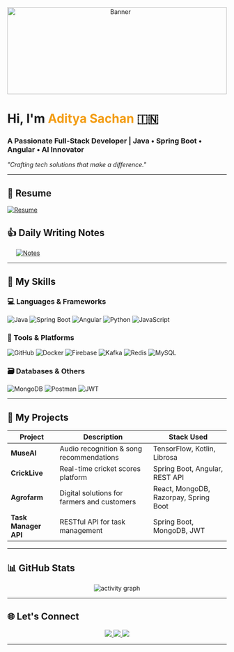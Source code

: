 <body>
<div align="center">
    <img src="assets/banner.jpg" alt="Banner" style="width: 100%; max-height: 200px; object-fit: cover;" />
</div>
    <h1>Hi, I'm <span style="color:#f39c12; font-weight: bold;">Aditya Sachan</span> 🇮🇳</h1>
    <h3>A Passionate Full-Stack Developer | Java • Spring Boot • Angular • AI Innovator</h3>
    <p><em>"Crafting tech solutions that make a difference."</em></p>

  <hr>

<h2>📄 Resume</h2>
<div class="resume-button" style="display: inline-block; margin-right: 20px;">
  <a href="https://drive.google.com/file/d/1J5cAP8BXB754_pfhR5VGp2jUs1x60KmJ/view?usp=drive_link" target="_blank">
    <img src="https://img.shields.io/badge/Download-Resume-blue?style=for-the-badge&logo=google-drive" alt="Resume" />
  </a>
</div>

<h2>👍 Daily Writing Notes</h2>
<div class="writing-notes" style="display: inline-block;">
<div class="notes-button" style="display: inline-block; margin-left: 20px;">
  <a href="https://medium.com/@sachanaditya" target="_blank">
    <img src="https://img.shields.io/badge/Write-Notes-green?style=for-the-badge&logo=medium" alt="Notes" />
  </a>
</div>

  <hr>

  <h2>🚀 My Skills</h2>
  <h3>💻 Languages & Frameworks</h3>
  <div class="tech-stack">
    <img src="https://img.shields.io/badge/Java-%23F7DF1E.svg?logo=java&logoColor=white&style=for-the-badge" alt="Java" />
    <img src="https://img.shields.io/badge/Spring_Boot-%2300B140.svg?logo=springboot&logoColor=white&style=for-the-badge" alt="Spring Boot" />
    <img src="https://img.shields.io/badge/Angular-%23E23237.svg?logo=angular&logoColor=white&style=for-the-badge" alt="Angular" />
    <img src="https://img.shields.io/badge/Python-%233776AB.svg?logo=python&logoColor=white&style=for-the-badge" alt="Python" />
    <img src="https://img.shields.io/badge/JavaScript-%23F7DF1E.svg?logo=javascript&logoColor=white&style=for-the-badge" alt="JavaScript" />
  </div>

  <h3>🧰 Tools & Platforms</h3>
  <div class="tech-stack">
    <img src="https://img.shields.io/badge/GitHub-%23121011.svg?logo=github&logoColor=white&style=for-the-badge" alt="GitHub" />
    <img src="https://img.shields.io/badge/Docker-%232496ED.svg?logo=docker&logoColor=white&style=for-the-badge" alt="Docker" />
    <img src="https://img.shields.io/badge/Firebase-%23FFCB2F.svg?logo=firebase&logoColor=white&style=for-the-badge" alt="Firebase" />
    <img src="https://img.shields.io/badge/Kafka-%23B7B7B7.svg?logo=apachekafka&logoColor=white&style=for-the-badge" alt="Kafka" />
    <img src="https://img.shields.io/badge/Redis-%23DC382D.svg?logo=redis&logoColor=white&style=for-the-badge" alt="Redis" />
    <img src="https://img.shields.io/badge/MySQL-%2300f.svg?logo=mysql&logoColor=white&style=for-the-badge" alt="MySQL" />
  </div>

  <h3>🗃️ Databases & Others</h3>
  <div class="tech-stack">
    <img src="https://img.shields.io/badge/MongoDB-%2347A248.svg?logo=mongodb&logoColor=white&style=for-the-badge" alt="MongoDB" />
    <img src="https://img.shields.io/badge/Postman-%23FF6C37.svg?logo=postman&logoColor=white&style=for-the-badge" alt="Postman" />
    <img src="https://img.shields.io/badge/JWT-%23F5A623.svg?logo=json-web-tokens&logoColor=white&style=for-the-badge" alt="JWT" />
  </div>

  <hr>

  <h2>🌟 My Projects</h2>
  <table class="project-table">
    <thead>
      <tr>
        <th>Project</th>
        <th>Description</th>
        <th>Stack Used</th>
      </tr>
    </thead>
    <tbody>
      <tr>
        <td><strong>MuseAI</strong></td>
        <td>Audio recognition & song recommendations</td>
        <td>TensorFlow, Kotlin, Librosa</td>
      </tr>
      <tr>
        <td><strong>CrickLive</strong></td>
        <td>Real-time cricket scores platform</td>
        <td>Spring Boot, Angular, REST API</td>
      </tr>
      <tr>
        <td><strong>Agrofarm</strong></td>
        <td>Digital solutions for farmers and customers</td>
        <td>React, MongoDB, Razorpay, Spring Boot</td>
      </tr>
      <tr>
        <td><strong>Task Manager API</strong></td>
        <td>RESTful API for task management</td>
        <td>Spring Boot, MongoDB, JWT</td>
      </tr>
    </tbody>
  </table>

  <hr>

  <h2>📊 GitHub Stats</h2>
  <div align="center">
    <img src="https://github-readme-activity-graph.vercel.app/graph?username=Sachan-aditya&theme=react-dark&area=true" alt="activity graph" />
  </div>

  <hr>

  <h2>🌐 Let's Connect</h2>
  <div align="center">
    <a href="https://www.linkedin.com/in/aditya0024/" target="_blank">
      <img src="https://img.shields.io/badge/LinkedIn-blue?logo=linkedin&style=for-the-badge" />
    </a>
    <a href="https://github.com/Sachan-aditya" target="_blank">
      <img src="https://img.shields.io/badge/GitHub-black?logo=github&style=for-the-badge" />
    </a>
    <a href="mailto:sachanaditya207@gmail.com">
      <img src="https://img.shields.io/badge/Gmail-red?logo=gmail&style=for-the-badge" />
    </a>
  </div>

  <hr>
</body>
</html>
